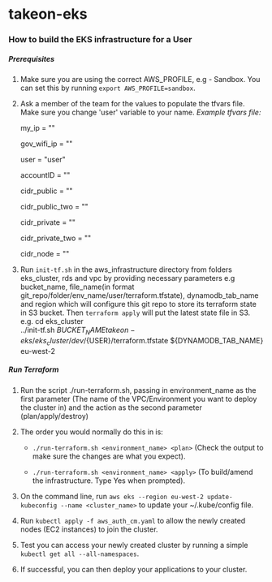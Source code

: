 # takeon-eks

### How to build the EKS infrastructure for a User

##### Prerequisites
1. Make sure you are using the correct AWS_PROFILE, e.g - Sandbox. You can set this by running `export AWS_PROFILE=sandbox`.
2. Ask a member of the team for the values to populate the tfvars file.  Make sure you change 'user' variable to your name.
   *Example tfvars file:*

    my_ip = ""

    gov_wifi_ip = ""

    user = "user"

    accountID = ""

    cidr_public = ""

    cidr_public_two = ""

    cidr_private = ""

    cidr_private_two = ""

    cidr_node = ""


3. Run `init-tf.sh` in the aws_infrastructure directory from folders eks_cluster, rds and vpc by providing necessary parameters e.g bucket_name, file_name(in format git_repo/folder/env_name/user/terraform.tfstate), dynamodb_tab_name and region which will configure this git repo to store its terraform state in S3 bucket. Then ```terraform apply``` will put the latest state file in S3.  
   e.g. cd eks_cluster  
         ../init-tf.sh ${BUCKET_NAME} takeon-eks/eks_cluster/dev/${USER}/terraform.tfstate ${DYNAMODB_TAB_NAME} eu-west-2


##### Run Terraform
1. Run the script ./run-terraform.sh, passing in environment_name as the first parameter (The name of the VPC/Environment you want to deploy the cluster in)
   and the action as the second parameter (plan/apply/destroy)
2. The order you would normally do this in is:

    * `./run-terraform.sh <environment_name> <plan>` (Check the output to make sure the changes are what you expect).

    * `./run-terraform.sh <environment_name> <apply>` (To build/amend the infrastructure. Type Yes when prompted).

3. On the command line, run `aws eks --region eu-west-2 update-kubeconfig --name <cluster_name>` to update your ~/.kube/config file.
4. Run `kubectl apply -f aws_auth_cm.yaml` to allow the newly created nodes (EC2 instances) to join the cluster.
5. Test you can access your newly created cluster by running a simple `kubectl get all --all-namespaces`.
6. If successful, you can then deploy your applications to your cluster.
